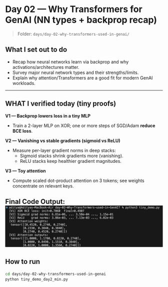 # Day 02 — Why Transformers for GenAI (NN types + backprop recap)

> Folder: `days/day-02-why-transformers-used-in-genai/`

## What I set out to do
- Recap how neural networks learn via backprop and why activations/architectures matter.
- Survey major neural network types and their strengths/limits.
- Explain why attention/Transformers are a good fit for modern GenAI workloads.

---



## WHAT I verified today (tiny proofs)

**V1 — Backprop lowers loss in a tiny MLP**
- Train a 2-layer MLP on XOR; one or more steps of SGD/Adam **reduce BCE loss**.

**V2 — Vanishing vs stable gradients (sigmoid vs ReLU)**
- Measure per-layer gradient norms in deep stacks:
  - Sigmoid stacks shrink gradients more (vanishing).
  - ReLU stacks keep healthier gradient magnitudes.

**V3 — Toy attention**
- Compute scaled dot-product attention on 3 tokens; see weights concentrate on relevant keys.

**Final Code Output:**
![alt text](image.png)
---

## How to run
```bash
cd days/day-02-why-transformers-used-in-genai
python tiny_demo_day2_min.py

